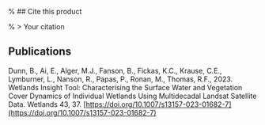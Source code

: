% ## Cite this product

% > Your citation

## Publications

Dunn, B., Ai, E., Alger, M.J., Fanson, B., Fickas, K.C., Krause, C.E., Lymburner, L., Nanson, R., Papas, P., Ronan, M., Thomas, R.F., 2023. Wetlands Insight Tool: Characterising the Surface Water and Vegetation Cover Dynamics of Individual Wetlands Using Multidecadal Landsat Satellite Data. Wetlands 43, 37. [https://doi.org/10.1007/s13157-023-01682-7](https://doi.org/10.1007/s13157-023-01682-7)

